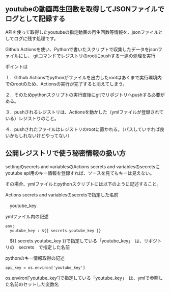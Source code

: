 ## youtubeの動画再生回数を取得してJSONファイルでログとして記録する

APIを使って取得したyoutubeの指定動画の再生回数等情報を、jsonファイルとしてログに残す処理です。

Github Actionsを使い、Pythonで書いたスクリプトで収集したデータをjsonファイルにし、
gitコマンドでレジストリのrootにpushする一連の処理を実行

ポイントは

１．Github Actionsでpythonがファイルを出力したrootはあくまで実行環境内でのrootのため、Actionsの実行が完了すると消えてしまう。

２．そのためpythonスクリプトの実行直後にgitでリポジトリへpushする必要がある。

３．pushされるレジストリは、Actionsを動かした（ymlファイルが登録されている）レジストりのこと。

４．pushされたファイルはレジストリのrootに置かれる。（パスしていすれば良いかもしれないけどやってない）


## 公開レジストリで使う秘密情報の扱い方
settingのsecrets and variablesのActions secrets and variablesのsecretsに
youtube api用のキー情報を登録すれば、ソースを見てもキーは見えない。

その場合、ymlファイルとpythonスクリプトには以下のように記述すること。

Actions secrets and variablesのsecretsで指定した名前

　youtube_key

ymlファイル内の記述
```
env:
  youtube_key : ${{ secrets.youtube_key }}
```
　${{ secrets.youtube_key }}で指定している「youtube_key」　は、リポジトリの　secrets　で指定した名前

pythonのキー情報取得の記述
```
api_key = os.environ['youtube_key']
```
os.environ['youtube_key']で指定している「youtube_key」　は、ymlで参照した名前のセットした変数名
